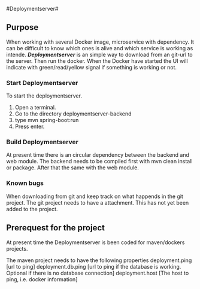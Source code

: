 #Deploymentserver#

## Purpose ##

When working with several Docker image, microservice with dependency. It can be difficult to know which ones is alive and which service is working
as intende. __*Deploymentserver*__ is an simple way to download from an git-url to the server. Then run the docker. 
When the Docker have started the UI will indicate with green/read/yellow signal if something is working or not.


### Start Deploymentserver ###
To start the deploymentserver.
1. Open a terminal.
1. Go to the directory deploymentserver-backend
1. type mvn spring-boot:run
1. Press enter.

### Build Deploymentserver ###

At present time there is an circular dependency between the backend and web module.
The backend needs to be compiled first with mvn clean install or package.
After that the same with the web module.

### Known bugs ###

When downloading from git and keep track on what happends in the git project.
The git project needs to have a attachment. This has not yet been added to the project.

## Prerequest for the project ##

At present time the Deploymentserver is been coded for maven/dockers projects.

The maven project needs to have the following properties
deployment.ping  [url to ping]
deployment.db.ping [url to ping if the database is working. Optional if there is no database connection]
deployment.host [The host to ping, i.e. docker information]